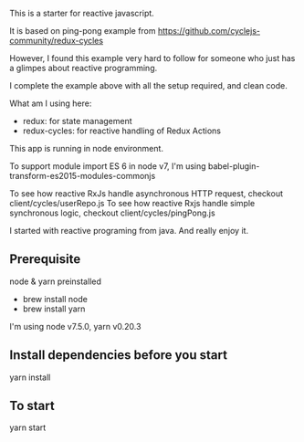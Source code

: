 This is a starter for reactive javascript.

It is based on ping-pong example from https://github.com/cyclejs-community/redux-cycles

However, I found this example very hard to follow for someone who just has a glimpes about reactive programming.

I complete the example above with all the setup required, and clean code.

What am I using here:
- redux: for state management
- redux-cycles: for reactive handling of Redux Actions

This app is running in node environment.

To support module import ES 6 in node v7, I'm using babel-plugin-transform-es2015-modules-commonjs

To see how reactive RxJs handle asynchronous HTTP request, checkout client/cycles/userRepo.js
To see how reactive Rxjs handle simple synchronous logic, checkout client/cycles/pingPong.js 

I started with reactive programing from java. And really enjoy it.

## Prerequisite
node & yarn preinstalled

- brew install node
- brew install yarn

I'm using node v7.5.0, yarn v0.20.3

## Install dependencies before you start
yarn install

## To start
yarn start
